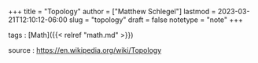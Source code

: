 +++
title = "Topology"
author = ["Matthew Schlegel"]
lastmod = 2023-03-21T12:10:12-06:00
slug = "topology"
draft = false
notetype = "note"
+++

tags
: [Math]({{< relref "math.md" >}})

source
: <https://en.wikipedia.org/wiki/Topology>
